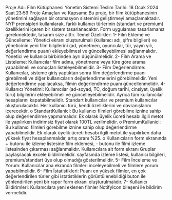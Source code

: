 Proje Adı: Film Kütüphanesi Yönetim Sistemi Teslim Tarihi: 18 Ocak 2024 Saat 23:59
Proje Amaçları ve Kapsamı:
Bu proje, bir film kütüphanesinin yönetimini sağlayan bir otomasyon sistemini geliştirmeyi
amaçlamaktadır. NYP prensipleri kullanılarak, farklı kullanıcı türlerinin (standart ve premium)
özelliklerini içeren bir sistem tasarlanacaktır. Form uygulaması tasarlamanız gerekmektedir,
tasarım size aittir.
Temel Özellikler:
1- Film Ekleme ve Güncelleme: Yönetici ekranı oluşturulmalı (kullanıcı adı, şifre bilgileri) ve
yöneticinin yeni film bilgilerini (ad, yönetmen, oyuncular, tür, yayın yılı, değerlendirme puanı)
ekleyebilmesi ve güncelleyebilmesi sağlanmalıdır. Yönetici ve kullanıcı birbirinden ayrı
düşünülmelidir.
2- Film Arama ve Listeleme: Kullanıcılar film adına, yönetmene veya türe göre arama
yapabilmeli ve sonuçları listeleyebilmelidir.
3- Film Değerlendirme: Kullanıcılar, sisteme giriş yaptıktan sonra film değerlendirme puanı
girebilmeli ve diğer kullanıcıların değerlendirmelerini görebilmelidir. Yeni değerlendirme
yapılacaksa, filmin değerlendirme puanı güncellenmelidir.
4- Kullanıcı Yönetimi: Kullanıcılar (ad-soyad, TC, doğum tarihi, cinsiyet, üyelik türü) bilgilerini
ekleyebilmeli ve güncelleyebilmelidir. Ayrıca tüm kullanıcılar hesaplarını kapatabilmelidir.
Standart kullanıcılar ve premium kullanıcılar oluşturulacaktır. Her kullanıcı türü, kendi
özelliklerini ve davranışlarını içerecektir.
o StandartKullanici: Bu kullanıcı filmleri görebilme iznine sahip olup değerlendirme
yapmamalıdır. Ek olarak üyelik ücreti hesabı ilgili metot ile yapılırken indirimsiz fiyat
olarak 100TL verilmelidir.
o PremiumKullanici: Bu kullanıcı filmleri görebilme iznine sahip olup değerlendirme
yapabilmelidir. Ek olarak üyelik ücreti hesabı ilgili metot ile yapılırken daha yüksek
fiyat hesaplanmalıdır, artış oranı %25.
o Kullanıcıların form ekranında + butonu ile izleme listesine film eklemesi, - butonu ile
filmi izleme listesinden çıkarması sağlanmalıdır. Kullanıcılara ait form ekranı
Gruplar paylaşılacak excele bildirilmelidir.
sayfasında izleme listesi, kullanıcı bilgileri, premium/standart üye olup olmadığı
gösterilmelidir.
5- Film İnceleme ve Yorum: Kullanıcılar ana ekranda filmleri inceleyebilmeli ve filmlere yorum
yapabilmelidir.
6- Film İstatistikleri: Puanı en yüksek filmler, en çok değerlendirilen türler gibi istatistiklerin
görüntülenebildiği buton ile yönlendirilen yeni bir rapor form ekranı oluşturulmalıdır.
7- Kullanıcı Bildirimleri: Kullanıcılara yeni eklenen filmler NotifyIcon bileşeni ile bildirim
vermelidir.
